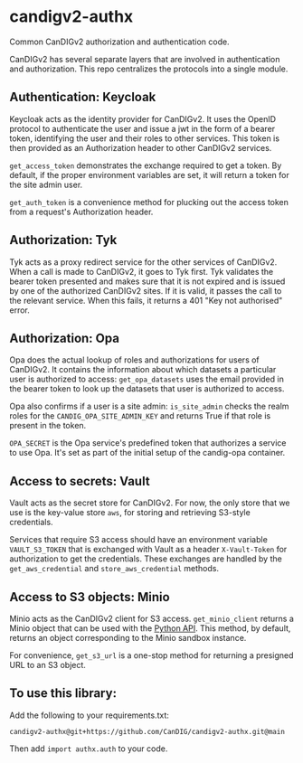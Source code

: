 # candigv2-authx
Common CanDIGv2 authorization and authentication code.

CanDIGv2 has several separate layers that are involved in authentication and authorization. This repo centralizes the protocols into a single module.

## Authentication: Keycloak

Keycloak acts as the identity provider for CanDIGv2. It uses the OpenID protocol to authenticate the user and issue a jwt in the form of a bearer token, identifying the user and their roles to other services. This token is then provided as an Authorization header to other CanDIGv2 services.

`get_access_token` demonstrates the exchange required to get a token. By default, if the proper environment variables are set, it will return a token for the site admin user.

`get_auth_token` is a convenience method for plucking out the access token from a request's Authorization header.

## Authorization: Tyk

Tyk acts as a proxy redirect service for the other services of CanDIGv2. When a call is made to CanDIGv2, it goes to Tyk first. Tyk validates the bearer token presented and makes sure that it is not expired and is issued by one of the authorized CanDIGv2 sites. If it is valid, it passes the call to the relevant service. When this fails, it returns a 401 "Key not authorised" error.

## Authorization: Opa

Opa does the actual lookup of roles and authorizations for users of CanDIGv2. It contains the information about which datasets a particular user is authorized to access: `get_opa_datasets` uses the email provided in the bearer token to look up the datasets that user is authorized to access.

Opa also confirms if a user is a site admin: `is_site_admin` checks the realm roles for the `CANDIG_OPA_SITE_ADMIN_KEY` and returns True if that role is present in the token.

`OPA_SECRET` is the Opa service's predefined token that authorizes a service to use Opa. It's set as part of the initial setup of the candig-opa container.

## Access to secrets: Vault

Vault acts as the secret store for CanDIGv2. For now, the only store that we use is the key-value store `aws`, for storing and retrieving S3-style credentials. 

Services that require S3 access should have an environment variable `VAULT_S3_TOKEN` that is exchanged with Vault as a header `X-Vault-Token` for authorization to get the credentials. These exchanges are handled by the `get_aws_credential` and `store_aws_credential` methods.

## Access to S3 objects: Minio
Minio acts as the CanDIGv2 client for S3 access. `get_minio_client` returns a Minio object that can be used with the [Python API](https://min.io/docs/minio/linux/developers/python/API.html). This method, by default, returns an object corresponding to the Minio sandbox instance.

For convenience, `get_s3_url` is a one-stop method for returning a presigned URL to an S3 object.


## To use this library:

Add the following to your requirements.txt:

```
candigv2-authx@git+https://github.com/CanDIG/candigv2-authx.git@main
```

Then add `import authx.auth` to your code.
